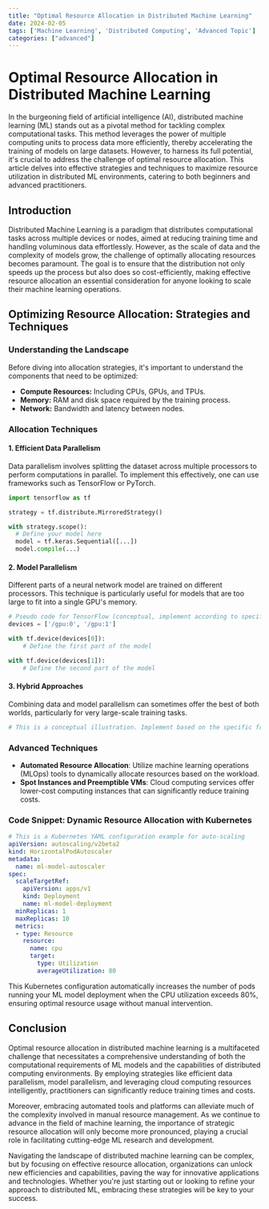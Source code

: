 ```yaml
---
title: "Optimal Resource Allocation in Distributed Machine Learning"
date: 2024-02-05
tags: ['Machine Learning', 'Distributed Computing', 'Advanced Topic']
categories: ["advanced"]
---
```



# Optimal Resource Allocation in Distributed Machine Learning

In the burgeoning field of artificial intelligence (AI), distributed machine learning (ML) stands out as a pivotal method for tackling complex computational tasks. This method leverages the power of multiple computing units to process data more efficiently, thereby accelerating the training of models on large datasets. However, to harness its full potential, it's crucial to address the challenge of optimal resource allocation. This article delves into effective strategies and techniques to maximize resource utilization in distributed ML environments, catering to both beginners and advanced practitioners.

## Introduction
Distributed Machine Learning is a paradigm that distributes computational tasks across multiple devices or nodes, aimed at reducing training time and handling voluminous data effortlessly. However, as the scale of data and the complexity of models grow, the challenge of optimally allocating resources becomes paramount. The goal is to ensure that the distribution not only speeds up the process but also does so cost-efficiently, making effective resource allocation an essential consideration for anyone looking to scale their machine learning operations.

## Optimizing Resource Allocation: Strategies and Techniques

### Understanding the Landscape

Before diving into allocation strategies, it's important to understand the components that need to be optimized:
- **Compute Resources:** Including CPUs, GPUs, and TPUs.
- **Memory:** RAM and disk space required by the training process.
- **Network:** Bandwidth and latency between nodes.

### Allocation Techniques

#### 1. Efficient Data Parallelism

Data parallelism involves splitting the dataset across multiple processors to perform computations in parallel. To implement this effectively, one can use frameworks such as TensorFlow or PyTorch.

```python
import tensorflow as tf

strategy = tf.distribute.MirroredStrategy()

with strategy.scope():
  # Define your model here
  model = tf.keras.Sequential([...])
  model.compile(...)
```

#### 2. Model Parallelism

Different parts of a neural network model are trained on different processors. This technique is particularly useful for models that are too large to fit into a single GPU's memory.

```python
# Pseudo code for TensorFlow (conceptual, implement according to specific needs)
devices = ['/gpu:0', '/gpu:1']

with tf.device(devices[0]):
    # Define the first part of the model

with tf.device(devices[1]):
    # Define the second part of the model
```

#### 3. Hybrid Approaches

Combining data and model parallelism can sometimes offer the best of both worlds, particularly for very large-scale training tasks.

```python
# This is a conceptual illustration. Implement based on the specific framework and requirements.
```

### Advanced Techniques

- **Automated Resource Allocation**: Utilize machine learning operations (MLOps) tools to dynamically allocate resources based on the workload.
- **Spot Instances and Preemptible VMs**: Cloud computing services offer lower-cost computing instances that can significantly reduce training costs.

### Code Snippet: Dynamic Resource Allocation with Kubernetes

```yaml
# This is a Kubernetes YAML configuration example for auto-scaling
apiVersion: autoscaling/v2beta2
kind: HorizontalPodAutoscaler
metadata:
  name: ml-model-autoscaler
spec:
  scaleTargetRef:
    apiVersion: apps/v1
    kind: Deployment
    name: ml-model-deployment
  minReplicas: 1
  maxReplicas: 10
  metrics:
  - type: Resource
    resource:
      name: cpu
      target:
        type: Utilization
        averageUtilization: 80
```

This Kubernetes configuration automatically increases the number of pods running your ML model deployment when the CPU utilization exceeds 80%, ensuring optimal resource usage without manual intervention.

## Conclusion

Optimal resource allocation in distributed machine learning is a multifaceted challenge that necessitates a comprehensive understanding of both the computational requirements of ML models and the capabilities of distributed computing environments. By employing strategies like efficient data parallelism, model parallelism, and leveraging cloud computing resources intelligently, practitioners can significantly reduce training times and costs.

Moreover, embracing automated tools and platforms can alleviate much of the complexity involved in manual resource management. As we continue to advance in the field of machine learning, the importance of strategic resource allocation will only become more pronounced, playing a crucial role in facilitating cutting-edge ML research and development.

Navigating the landscape of distributed machine learning can be complex, but by focusing on effective resource allocation, organizations can unlock new efficiencies and capabilities, paving the way for innovative applications and technologies. Whether you're just starting out or looking to refine your approach to distributed ML, embracing these strategies will be key to your success.